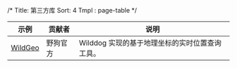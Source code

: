 /*
Title: 第三方库
Sort: 4
Tmpl : page-table
*/

| 示例 | 贡献者 | 说明 | 
|----|----|----| 
|<a href="https://github.com/WildDogTeam/lib-android-wildgeo" target="_blank">WildGeo</a>|野狗官方 | Wilddog 实现的基于地理坐标的实时位置查询工具。 |
